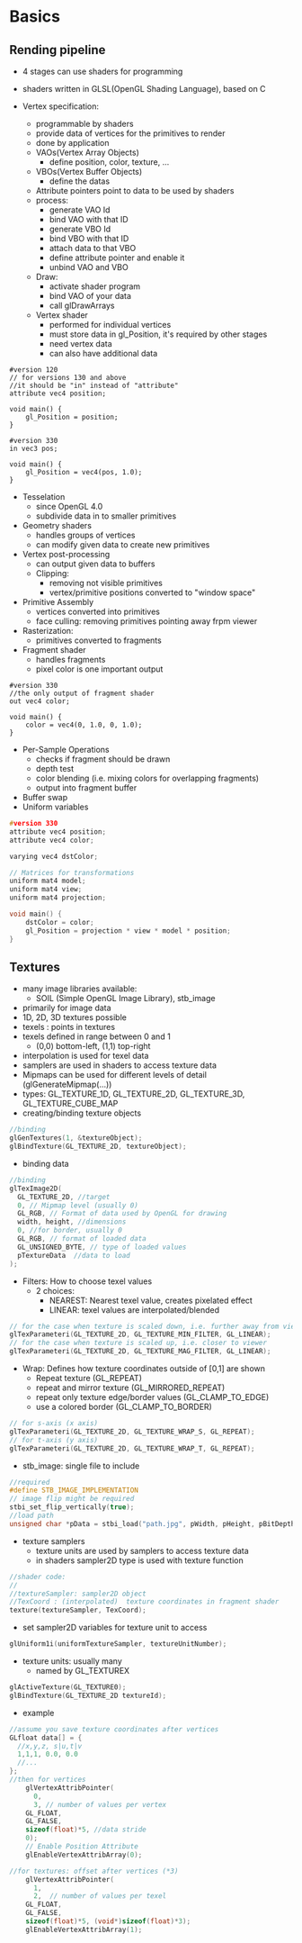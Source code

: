 # Basics


## Rending pipeline
- 4 stages can use shaders for programming
- shaders written in GLSL(OpenGL Shading Language), based on C

- Vertex specification:
  - programmable by shaders
  - provide data of vertices for the primitives to render
  - done by application
  - VAOs(Vertex Array Objects)
    - define position, color, texture, ...
  - VBOs(Vertex Buffer Objects)
    - define the datas
  - Attribute pointers point to data to be used by shaders
  - process:
    - generate VAO Id
    - bind VAO with that ID
    - generate VBO Id
    - bind VBO with that ID
    - attach data to that VBO
    - define attribute pointer and enable it
    - unbind VAO and VBO
  - Draw:
    - activate shader program
    - bind VAO of your data
    - call glDrawArrays
  - Vertex shader
    - performed for individual vertices
    - must store data in gl_Position, it's required by other stages
    - need vertex data
    - can also have additional data
```
#version 120
// for versions 130 and above 
//it should be "in" instead of "attribute"
attribute vec4 position;

void main() {
    gl_Position = position;
}
```
```
#version 330
in vec3 pos;

void main() {
    gl_Position = vec4(pos, 1.0);
}
```
- Tesselation
  - since OpenGL 4.0
  - subdivide data in to smaller primitives
- Geometry shaders
  - handles groups of vertices
  - can modify given data to create new primitives
- Vertex post-processing
  - can output given data to buffers
  - Clipping:
    - removing not visible primitives
    - vertex/primitive positions converted to "window space"
- Primitive Assembly
  - vertices converted into primitives
  - face culling: removing primitives pointing away frpm viewer
- Rasterization:
  - primitives converted to fragments
- Fragment shader
  - handles fragments
  - pixel color is one important output
```
#version 330
//the only output of fragment shader
out vec4 color;

void main() {
    color = vec4(0, 1.0, 0, 1.0);
}
```
- Per-Sample Operations 
  - checks if fragment should be drawn
  - depth test
  - color blending (i.e. mixing colors for overlapping fragments)
  - output into fragment buffer
- Buffer swap
- Uniform variables
```c
#version 330
attribute vec4 position;
attribute vec4 color;

varying vec4 dstColor;

// Matrices for transformations
uniform mat4 model;
uniform mat4 view;
uniform mat4 projection;

void main() {
    dstColor = color;
    gl_Position = projection * view * model * position;
}
```

## Textures
- many image libraries available:
  - SOIL (Simple OpenGL Image Library), stb_image
- primarily for image data
- 1D, 2D, 3D textures possible
- texels : points in textures
- texels defined in range between 0 and 1
  - (0,0) bottom-left, (1,1) top-right
- interpolation is used for texel data
- samplers are used in shaders to access texture data
- Mipmaps can be used for different levels of detail (glGenerateMipmap(...))
- types: GL_TEXTURE_1D, GL_TEXTURE_2D, GL_TEXTURE_3D, GL_TEXTURE_CUBE_MAP
- creating/binding texture objects
```c
//binding
glGenTextures(1, &textureObject);
glBindTexture(GL_TEXTURE_2D, textureObject);
```
- binding data
```c
//binding
glTexImage2D(
  GL_TEXTURE_2D, //target
  0, // Mipmap level (usually 0)    
  GL_RGB, // Format of data used by OpenGL for drawing
  width, height, //dimensions
  0, //for border, usually 0
  GL_RGB, // format of loaded data
  GL_UNSIGNED_BYTE, // type of loaded values
  pTextureData  //data to load
);
```
- Filters: How to choose texel values
  - 2 choices:
    - NEAREST: Nearest texel value, creates pixelated effect
    - LINEAR: texel values are interpolated/blended
```c
// for the case when texture is scaled down, i.e. further away from viewer
glTexParameteri(GL_TEXTURE_2D, GL_TEXTURE_MIN_FILTER, GL_LINEAR);
// for the case when texture is scaled up, i.e. closer to viewer
glTexParameteri(GL_TEXTURE_2D, GL_TEXTURE_MAG_FILTER, GL_LINEAR);
```
- Wrap: Defines how texture coordinates outside of [0,1] are shown
  - Repeat texture (GL_REPEAT)
  - repeat and mirror texture (GL_MIRRORED_REPEAT)
  - repeat only texture edge/border values (GL_CLAMP_TO_EDGE)
  - use a colored border (GL_CLAMP_TO_BORDER)
```c
// for s-axis (x axis)
glTexParameteri(GL_TEXTURE_2D, GL_TEXTURE_WRAP_S, GL_REPEAT);
// for t-axis (y axis)
glTexParameteri(GL_TEXTURE_2D, GL_TEXTURE_WRAP_T, GL_REPEAT);
```
- stb_image: single file to include
```c
//required
#define STB_IMAGE_IMPLEMENTATION
// image flip might be required
stbi_set_flip_vertically(true);
//load path
unsigned char *pData = stbi_load("path.jpg", pWidth, pHeight, pBitDepth,0);
```
- texture samplers
  - texture units are used by samplers to access texture data
  - in shaders sampler2D type is used with texture function
```c
//shader code:
//
//textureSampler: sampler2D object
//TexCoord : (interpolated)  texture coordinates in fragment shader
texture(textureSampler, TexCoord);
```
- set sampler2D variables for texture unit to access
```c
glUniform1i(uniformTextureSampler, textureUnitNumber);
```
- texture units: usually many
  - named by GL_TEXTUREX
```c
glActiveTexture(GL_TEXTURE0);
glBindTexture(GL_TEXTURE_2D textureId);
```
- example
```c
//assume you save texture coordinates after vertices
GLfloat data[] = {
  //x,y,z, s|u,t|v
  1,1,1, 0.0, 0.0
  //...
};
//then for vertices
    glVertexAttribPointer(
      0, 
      3, // number of values per vertex
    GL_FLOAT,
    GL_FALSE, 
    sizeof(float)*5, //data stride
    0);
    // Enable Position Attribute
    glEnableVertexAttribArray(0);

//for textures: offset after vertices (*3)
    glVertexAttribPointer(
      1, 
      2,  // number of values per texel
    GL_FLOAT, 
    GL_FALSE, 
    sizeof(float)*5, (void*)sizeof(float)*3);
    glEnableVertexAttribArray(1);
```
```c
```
```c
```
```c
```
```c
```
